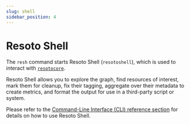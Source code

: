 ```yaml
---
slug: shell
sidebar_position: 4
---
```


# Resoto Shell

The `resh` command starts Resoto Shell (`resotoshell`), which is used to interact with [`resotocore`](./core.md).

Resoto Shell allows you to explore the graph, find resources of interest, mark them for cleanup, fix their tagging, aggregate over their metadata to create metrics, and format the output for use in a third-party script or system.

Please refer to the [Command-Line Interface (CLI) reference section](../../reference/cli/README.md) for details on how to use Resoto Shell.

